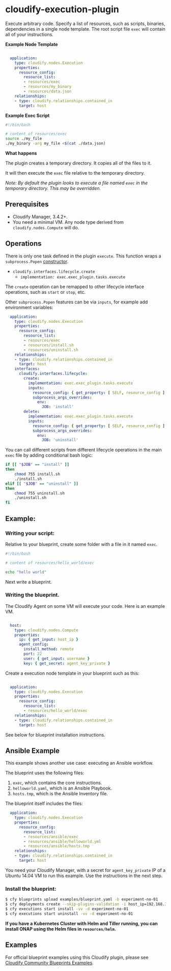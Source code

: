 # cloudify-execution-plugin

Execute arbitrary code. Specify a list of resources, such as scripts, binaries, dependencies in a single node template. The root script file `exec` will contain all of your instructions.

**Example Node Template**

```yaml

  application:
    type: cloudify.nodes.Execution
    properties:
      resource_config:
        resource_list:
        - resources/exec
        - resources/my_binary
        - resources/data.json
    relationships:
    - type: cloudify.relationships.contained_in
      target: host

```

**Example Exec Script**

```bash
#!/bin/bash

# content of resources/exec
source ./my_file
./my_binary -arg my_file <$(cat ./data.json)

```

**What happens**

The plugin creates a temporary directory. It copies all of the files to it.

It will then execute the `exec` file relative to the temporary directory.

_Note: By default the plugin looks to execute a file named `exec` in the temporary directory. This may be overridden._

## Prerequisites

  * Cloudify Manager, 3.4.2+.
  * You need a minimal VM. Any node type derived from `cloudify.nodes.Compute` will do.


## Operations

There is only one task defined in the plugin `execute`. This function wraps a `subprocess.Popen` [constructor](https://docs.python.org/2/library/subprocess.html#subprocess.Popen). 

  * `cloudify.interfaces.lifecycle.create`
    * `implementation: exec.exec_plugin.tasks.execute`

The `create` operation can be remapped to other lifecycle interface operations, such as `start` or `stop`, etc.

Other `subprocess.Popen` features can be via `inputs`, for example add environment variables:

```yaml
  application:
    type: cloudify.nodes.Execution
    properties:
      resource_config:
        resource_list:
        - resources/exec
        - resources/install.sh
        - resources/uninstall.sh
    relationships:
    - type: cloudify.relationships.contained_in
      target: host
    interfaces:
      cloudify.interfaces.lifecycle:
        create:
          implementation: exec.exec_plugin.tasks.execute
          inputs:
            resource_config: { get_property: [ SELF, resource_config ] }
            subprocess_args_overrides:
              env:
                JOB: 'install'
        delete:
          implementation: exec.exec_plugin.tasks.execute
          inputs:
            resource_config: { get_property: [ SELF, resource_config ] }
            subprocess_args_overrides:
              env:
                JOB: 'uninstall'
```

You can call different scripts from different lifecycle operations in the main `exec` file by adding conditional bash logic:

```bash
if [[ "$JOB" == "install" ]]
then
    chmod 755 install.sh
    ./install.sh
elif [[ "$JOB" == "uninstall" ]]
then
    chmod 755 uninstall.sh
    ./uninstall.sh
fi

```

## Example:


### Writing your script:

Relative to your blueprint, create some folder with a file in it named `exec`.

```bash
#!/bin/bash

# content of resources/hello_world/exec

echo "hello world"
```

Next write a blueprint.


###  Writing the blueprint.

The Cloudify Agent on some VM will execute your code. Here is an example VM.

```yaml

  host:
    type: cloudify.nodes.Compute
    properties:
      ip: { get_input: host_ip }
      agent_config:
        install_method: remote
        port: 22
        user: { get_input: username }
        key: { get_secret: agent_key_private }

```

Create a execution node template in your blueprint such as this:

```yaml

  application:
    type: cloudify.nodes.Execution
    properties:
      resource_config:
        resource_list:
        - resources/hello_world/exec
    relationships:
    - type: cloudify.relationships.contained_in
      target: host

```

See below for blueprint installation instructions.


## Ansible Example

This example shows another use case: executing an Ansible workflow.

The blueprint uses the following files:

1. `exec`, which contains the core instructions.
1. `helloworld.yaml`, which is an Ansible Playbook.
1. `hosts.tmp`, which is the Ansible Inventory file.

The blueprint itself includes the files:

```yaml
  application:
    type: cloudify.nodes.Execution
    properties:
      resource_config:
        resource_list:
        - resources/ansible/exec
        - resources/ansible/helloworld.yml
        - resources/ansible/hosts.tmp
    relationships:
    - type: cloudify.relationships.contained_in
      target: host
```

You need your Cloudify Manager, with a secret for `agent_key_private` IP of a Ubuntu 14.04 VM to run this example. Use the instructions in the next step.


### Install the blueprint:

```bash
$ cfy blueprints upload examples/blueprint.yaml -b experiment-no-01
$ cfy deployments create --skip-plugins-validation -i host_ip=192.168.120.11 -b experiment-no-01
$ cfy executions start install -vv -d experiment-no-01
$ cfy executions start uninstall -vv -d experiment-no-01
```

__If you have a Kubernetes Cluster with Helm and Tiller running, you can install ONAP using the Helm files in `resources/helm`.__

## Examples

For official blueprint examples using this Cloudify plugin, please see [Cloudify Community Blueprints Examples](https://github.com/cloudify-community/blueprint-examples/).
